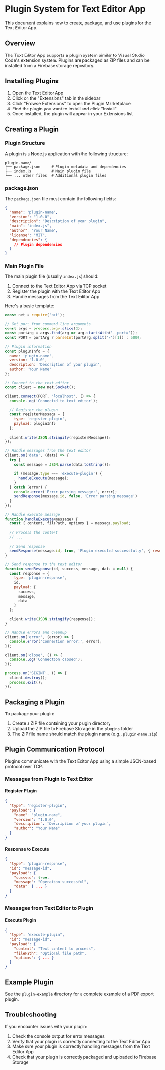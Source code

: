 # Plugin System for Text Editor App

This document explains how to create, package, and use plugins for the Text Editor App.

## Overview

The Text Editor App supports a plugin system similar to Visual Studio Code's extension system. Plugins are packaged as ZIP files and can be installed from a Firebase storage repository.

## Installing Plugins

1. Open the Text Editor App
2. Click on the "Extensions" tab in the sidebar
3. Click "Browse Extensions" to open the Plugin Marketplace
4. Find the plugin you want to install and click "Install"
5. Once installed, the plugin will appear in your Extensions list

## Creating a Plugin

### Plugin Structure

A plugin is a Node.js application with the following structure:

```
plugin-name/
├── package.json     # Plugin metadata and dependencies
├── index.js         # Main plugin file
└── ... other files  # Additional plugin files
```

### package.json

The `package.json` file must contain the following fields:

```json
{
  "name": "plugin-name",
  "version": "1.0.0",
  "description": "Description of your plugin",
  "main": "index.js",
  "author": "Your Name",
  "license": "MIT",
  "dependencies": {
    // Plugin dependencies
  }
}
```

### Main Plugin File

The main plugin file (usually `index.js`) should:

1. Connect to the Text Editor App via TCP socket
2. Register the plugin with the Text Editor App
3. Handle messages from the Text Editor App

Here's a basic template:

```javascript
const net = require('net');

// Get port from command line arguments
const args = process.argv.slice(2);
const portArg = args.find(arg => arg.startsWith('--port='));
const PORT = portArg ? parseInt(portArg.split('=')[1]) : 5000;

// Plugin information
const pluginInfo = {
  name: 'plugin-name',
  version: '1.0.0',
  description: 'Description of your plugin',
  author: 'Your Name'
};

// Connect to the text editor
const client = new net.Socket();

client.connect(PORT, 'localhost', () => {
  console.log('Connected to text editor');
  
  // Register the plugin
  const registerMessage = {
    type: 'register-plugin',
    payload: pluginInfo
  };
  
  client.write(JSON.stringify(registerMessage));
});

// Handle messages from the text editor
client.on('data', (data) => {
  try {
    const message = JSON.parse(data.toString());
    
    if (message.type === 'execute-plugin') {
      handleExecute(message);
    }
  } catch (error) {
    console.error('Error parsing message:', error);
    sendResponse(message.id, false, 'Error parsing message');
  }
});

// Handle execute message
function handleExecute(message) {
  const { content, filePath, options } = message.payload;
  
  // Process the content
  // ...
  
  // Send response
  sendResponse(message.id, true, 'Plugin executed successfully', { result: 'some result' });
}

// Send response to the text editor
function sendResponse(id, success, message, data = null) {
  const response = {
    type: 'plugin-response',
    id,
    payload: {
      success,
      message,
      data
    }
  };
  
  client.write(JSON.stringify(response));
}

// Handle errors and cleanup
client.on('error', (error) => {
  console.error('Connection error:', error);
});

client.on('close', () => {
  console.log('Connection closed');
});

process.on('SIGINT', () => {
  client.destroy();
  process.exit();
});
```

## Packaging a Plugin

To package your plugin:

1. Create a ZIP file containing your plugin directory
2. Upload the ZIP file to Firebase Storage in the `plugins` folder
3. The ZIP file name should match the plugin name (e.g., `plugin-name.zip`)

## Plugin Communication Protocol

Plugins communicate with the Text Editor App using a simple JSON-based protocol over TCP.

### Messages from Plugin to Text Editor

#### Register Plugin

```json
{
  "type": "register-plugin",
  "payload": {
    "name": "plugin-name",
    "version": "1.0.0",
    "description": "Description of your plugin",
    "author": "Your Name"
  }
}
```

#### Response to Execute

```json
{
  "type": "plugin-response",
  "id": "message-id",
  "payload": {
    "success": true,
    "message": "Operation successful",
    "data": { ... }
  }
}
```

### Messages from Text Editor to Plugin

#### Execute Plugin

```json
{
  "type": "execute-plugin",
  "id": "message-id",
  "payload": {
    "content": "Text content to process",
    "filePath": "Optional file path",
    "options": { ... }
  }
}
```

## Example Plugin

See the `plugin-example` directory for a complete example of a PDF export plugin.

## Troubleshooting

If you encounter issues with your plugin:

1. Check the console output for error messages
2. Verify that your plugin is correctly connecting to the Text Editor App
3. Make sure your plugin is correctly handling messages from the Text Editor App
4. Check that your plugin is correctly packaged and uploaded to Firebase Storage
